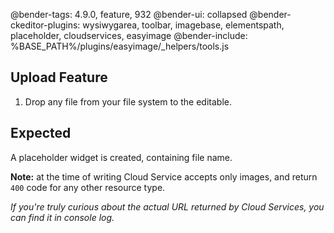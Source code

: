 @bender-tags: 4.9.0, feature, 932
@bender-ui: collapsed
@bender-ckeditor-plugins: wysiwygarea, toolbar, imagebase, elementspath, placeholder, cloudservices, easyimage
@bender-include: %BASE_PATH%/plugins/easyimage/_helpers/tools.js

## Upload Feature

1. Drop any file from your file system to the editable.

## Expected

A placeholder widget is created, containing file name.

**Note:** at the time of writing Cloud Service accepts only images, and return `400` code for any other resource type.

_If you're truly curious about the actual URL returned by Cloud Services, you can find it in console log._
